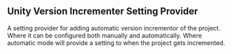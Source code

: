 ## Unity Version Incrementer Setting Provider

A setting provider for adding automatic version incrementor of the project. Where it can be configured both manually and automatically. Where automatic mode will provide a setting to when the project gets incremented.
